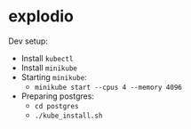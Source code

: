 explodio
========

Dev setup:
 - Install `kubectl`
 - Install `minikube`
 - Starting `minikube`:
    - `minikube start --cpus 4 --memory 4096`
 - Preparing postgres:
    - `cd postgres`
    - `./kube_install.sh`


